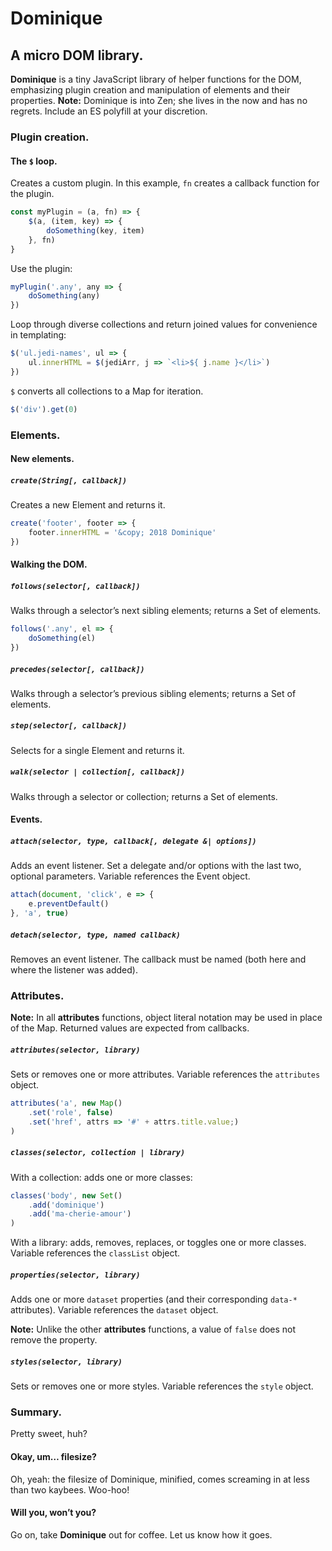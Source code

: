 # Dominique

## A micro DOM library.

**Dominique** is a tiny JavaScript library of helper functions for the <span title="Document Object Model">DOM</span>, emphasizing plugin creation and manipulation of elements and their properties. **Note:**  Dominique is into Zen; she lives in the now and has no regrets. Include an <span title="ECMAScript">ES</span> polyfill at your discretion.

### Plugin creation.

#### The `$` loop.

Creates a custom plugin. In this example, `fn` creates a callback function for the plugin.

```js
const myPlugin = (a, fn) => {
    $(a, (item, key) => {
        doSomething(key, item)
    }, fn)
}
```

Use the plugin:

```js
myPlugin('.any', any => {
    doSomething(any)
})
```

Loop through diverse collections and return joined values for convenience in templating:

```js
$('ul.jedi-names', ul => {
    ul.innerHTML = $(jediArr, j => `<li>${ j.name }</li>`)
})
```

`$` converts all collections to a Map for iteration.

```js
$('div').get(0)
```

### Elements.

#### New elements.

##### `create(String[, callback])`

Creates a new Element and returns it.

```js
create('footer', footer => {
    footer.innerHTML = '&copy; 2018 Dominique'
})
```

#### Walking the DOM.

##### `follows(selector[, callback])`

Walks through a selector&rsquo;s next sibling elements; returns a Set of elements.

```js
follows('.any', el => {
    doSomething(el)
})
```

##### `precedes(selector[, callback])`

Walks through a selector&rsquo;s previous sibling elements; returns a Set of elements.

##### `step(selector[, callback])`

Selects for a single Element and returns it.

##### `walk(selector | collection[, callback])`

Walks through a selector or collection; returns a Set of elements.

#### Events.

##### `attach(selector, type, callback[, delegate &| options])`

Adds an event listener. Set a delegate and/or options with the last two, optional parameters. Variable references the Event object.

```js
attach(document, 'click', e => {
    e.preventDefault()
}, 'a', true)
```

##### `detach(selector, type, named callback)`

Removes an event listener. The callback must be named (both here and where the listener was added).

### Attributes.

**Note:** In all **attributes** functions, object literal notation may be used in place of the Map. Returned values are expected from callbacks.

##### `attributes(selector, library)`

Sets or removes one or more attributes. Variable references the `attributes` object.

```js
attributes('a', new Map()
    .set('role', false)
    .set('href', attrs => '#' + attrs.title.value;)
)
```

##### `classes(selector, collection | library)`

With a collection: adds one or more classes:

```js
classes('body', new Set()
    .add('dominique')
    .add('ma-cherie-amour')
)
```

With a library: adds, removes, replaces, or toggles one or more classes. Variable references the `classList` object.

##### `properties(selector, library)`

Adds one or more `dataset` properties (and their corresponding `data-*` attributes). Variable references the `dataset` object.

**Note:** Unlike the other **attributes** functions, a value of `false` does not remove the property.

##### `styles(selector, library)`

Sets or removes one or more styles. Variable references the `style` object.

### Summary.

Pretty sweet, huh?

#### Okay, um&hellip; filesize?

Oh, yeah: the filesize of Dominique, minified, comes screaming in at less than two kaybees. Woo-hoo!

#### Will you, won&rsquo;t you?

Go on, take **Dominique** out for coffee. Let us know how it goes.